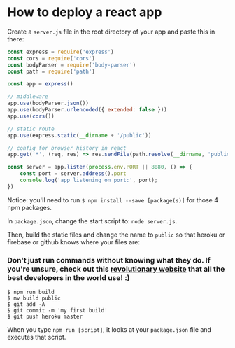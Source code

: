 # How to deploy a react app

Create a `server.js` file in the root directory of your app and paste this in there:

```js
const express = require('express')
const cors = require('cors')
const bodyParser = require('body-parser')
const path = require('path')

const app = express()

// middleware
app.use(bodyParser.json())
app.use(bodyParser.urlencoded({ extended: false }))
app.use(cors())

// static route
app.use(express.static(__dirname + '/public'))

// config for browser history in react
app.get('*', (req, res) => res.sendFile(path.resolve(__dirname, 'public', 'index.html')))

const server = app.listen(process.env.PORT || 8080, () => {
    const port = server.address().port
    console.log('app listening on port:', port);
})
```

Notice: you'll need to run `$ npm install --save [package(s)]` for those 4 npm packages.

In `package.json`, change the start script to: `node server.js`.

Then, build the static files and change the name to `public` so that heroku or firebase or github knows where your files are:

### Don't just run commands without knowing what they do. If you're unsure, check out this [revolutionary website](https://google.com) that all the best developers in the world use! :)

    $ npm run build
    $ mv build public
    $ git add -A
    $ git commit -m 'my first build'
    $ git push heroku master

When you type `npm run [script]`, it looks at your `package.json` file and executes that script.
